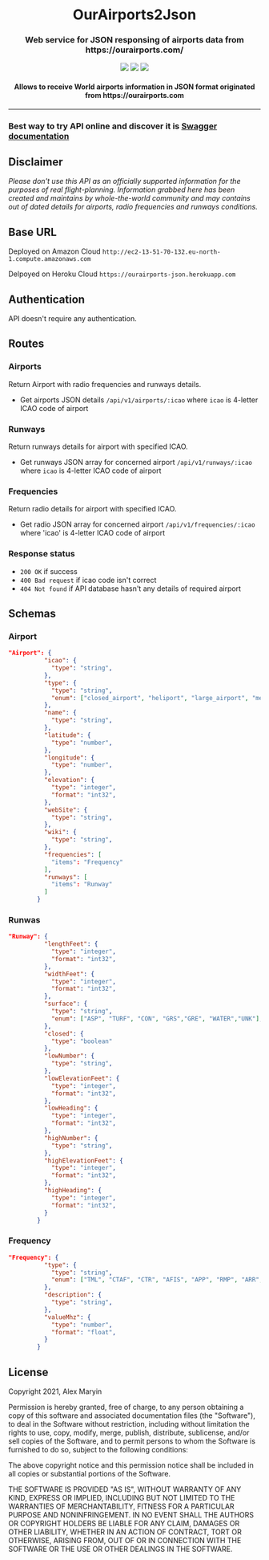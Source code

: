 <h1 align="center">OurAirports2Json</h1>
<h3 align="center">Web service for JSON responsing of airports data from https://ourairports.com/</h3>

<p align="center">
<a href="https://github.com/alexmaryin/ourairports_json/actions/workflows/gradle.yml"><img src="https://github.com/alexmaryin/ourairports_json/actions/workflows/gradle.yml/badge.svg"></a>
<a href="https://github.com/alexmaryin/ourairports_json/releases"><img src="https://img.shields.io/github/release/alexmaryin/ourairports_json.svg"></a>
<a href="https://en.wikipedia.org/wiki/Representational_state_transfer"><img src="https://img.shields.io/badge/interface-REST-brightgreen.svg"></a>
</p>

<h4 align="center">
Allows to receive World airports information in JSON format originated from https://ourairports.com
</h4>
<hr style="height:1px;border-width:0;color:gray">

<h3>Best way to try API online and discover it is <a href="https://app.swaggerhub.com/apis-docs/alexmaryin/OurAirports/1.0">Swagger documentation</a></h3>

## Disclaimer
*Please don't use this API as an officially supported information for the purposes of real flight-planning. Information grabbed here has been created and maintains
by whole-the-world community and may contains out of dated details for airports, radio frequencies and runways conditions.*

## Base URL

Deployed on Amazon Cloud `http://ec2-13-51-70-132.eu-north-1.compute.amazonaws.com`

Delpoyed on Heroku Cloud `https://ourairports-json.herokuapp.com`

## Authentication

API doesn't require any authentication.

## Routes

### Airports

Return Airport with radio frequencies and runways details.

* Get airports JSON details `/api/v1/airports/:icao` where `icao` is 4-letter ICAO code of airport

### Runways

Return runways details for airport with specified ICAO.

* Get runways JSON array for concerned airport `/api/v1/runways/:icao` where `icao` is 4-letter ICAO code of airport

### Frequencies

Return radio details for airport with specified ICAO.

* Get radio JSON array for concerned airport `/api/v1/frequencies/:icao` where 'icao' is 4-letter ICAO code of airport

### Response status

* `200 OK` if success
* `400 Bad request` if icao code isn't correct
* `404 Not found` if API database hasn't any details of required airport

## Schemas

### Airport
```json
"Airport": {
          "icao": {
            "type": "string",
          },
          "type": {
            "type": "string",
            "enum": ["closed_airport", "heliport", "large_airport", "medium_airport", "seaplane_base", "small_airport"],
          },
          "name": {
            "type": "string",
          },
          "latitude": {
            "type": "number",
          },
          "longitude": {
            "type": "number",
          },
          "elevation": {
            "type": "integer",
            "format": "int32",
          },
          "webSite": {
            "type": "string",
          },
          "wiki": {
            "type": "string",
          },
          "frequencies": [
            "items": "Frequency"
          ],
          "runways": [
            "items": "Runway"
          ]
        }
```

### Runwas
```json
"Runway": {
          "lengthFeet": {
            "type": "integer",
            "format": "int32",
          },
          "widthFeet": {
            "type": "integer",
            "format": "int32",
          },
          "surface": {
            "type": "string",
            "enum": ["ASP", "TURF", "CON", "GRS","GRE", "WATER","UNK"],
          },
          "closed": {
            "type": "boolean"
          },
          "lowNumber": {
            "type": "string",
          },
          "lowElevationFeet": {
            "type": "integer",
            "format": "int32",
          },
          "lowHeading": {
            "type": "integer",
            "format": "int32",
          },
          "highNumber": {
            "type": "string",
          },
          "highElevationFeet": {
            "type": "integer",
            "format": "int32",
          },
          "highHeading": {
            "type": "integer",
            "format": "int32",
          }
        }
```

### Frequency
```json
"Frequency": {
          "type": {
            "type": "string",
            "enum": ["TML", "CTAF", "CTR", "AFIS", "APP", "RMP", "ARR", "ATIS", "UNIC", "DEL", "CTR", "DEP", "FIRE", "GND", "TWR", "UNKNOWN"],
          },
          "description": {
            "type": "string",
          },
          "valueMhz": {
            "type": "number",
            "format": "float",
          }
        }
```

## License

Copyright 2021, Alex Maryin

Permission is hereby granted, free of charge, to any person obtaining a copy of this software and associated documentation files (the "Software"), 
to deal in the Software without restriction, including without limitation the rights to use, copy, modify, merge, publish, distribute, sublicense,
and/or sell copies of the Software, and to permit persons to whom the Software is furnished to do so, subject to the following conditions:


The above copyright notice and this permission notice shall be included in all copies or substantial portions of the Software.


THE SOFTWARE IS PROVIDED "AS IS", WITHOUT WARRANTY OF ANY KIND, EXPRESS OR IMPLIED, INCLUDING BUT NOT LIMITED TO THE WARRANTIES OF MERCHANTABILITY, 
FITNESS FOR A PARTICULAR PURPOSE AND NONINFRINGEMENT. IN NO EVENT SHALL THE AUTHORS OR COPYRIGHT HOLDERS BE LIABLE FOR ANY CLAIM, DAMAGES OR OTHER LIABILITY, 
WHETHER IN AN ACTION OF CONTRACT, TORT OR OTHERWISE, ARISING FROM, OUT OF OR IN CONNECTION WITH THE SOFTWARE OR THE USE OR OTHER DEALINGS IN THE SOFTWARE.







